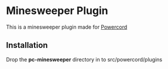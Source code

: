 # Minesweeper Plugin
This is a minesweeper plugin made for [Powercord](https://github.com/powercord-org/powercord])

## Installation
Drop the **pc-minesweeper** directory in to src/powercord/plugins
